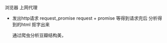 浏览器 上网代理

- 发出http请求 request_promise
  request + promise 等得到请求完后
  分析得到的html
  抠字出来



  通过爬虫分析豆瓣结构美，